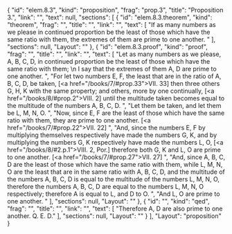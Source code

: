 {
  "id": "elem.8.3",
  "kind": "proposition",
  "frag": "prop.3",
  "title": "Proposition 3.",
  "link": "",
  "text": null,
  "sections": [
    {
      "id": "elem.8.3.theorem",
      "kind": "theorem",
      "frag": "",
      "title": "",
      "link": "",
      "text": [
        "If as many numbers as we please in continued proportion be the least of those which have the same ratio with them, the extremes of them are prime to one another. "
      ],
      "sections": null,
      "Layout": ""
    },
    {
      "id": "elem.8.3.proof",
      "kind": "proof",
      "frag": "",
      "title": "",
      "link": "",
      "text": [
        "Let as many numbers as we please, A, B, C, D, in continued proportion be the least of those which have the same ratio with them; \n       I say that the extremes of them A, D are prime to one another. ",
        "For let two numbers E, F, the least that are in the ratio of A, B, C, D, be taken, [<a href=\"/books/7/#prop.33\">VII. 33</a>] then three others G, H, K with the same property; and others, more by one continually, [<a href=\"/books/8/#prop.2\">VIII. 2</a>] until the multitude taken becomes equal to the multitude of the numbers A, B, C, D. ",
        "Let them be taken, and let them be L, M, N, O. ",
        "Now, since E, F are the least of those which have the same ratio with them, they are prime to one another. [<a href=\"/books/7/#prop.22\">VII. 22</a>] ",
        "And, since the numbers E, F by multiplying themselves respectively have made the numbers G, K, and by multiplying the numbers G, K respectively have made the numbers L, O, [<a href=\"/books/8/#2.p.1\">VIII. 2, Por.</a>] therefore both G, K and L, O are prime to one another. [<a href=\"/books/7/#prop.27\">VII. 27</a>] ",
        "And, since A, B, C, D are the least of those which have the same ratio with them, while L, M, N, O are the least that are in the same ratio with A, B, C, D, and the multitude of the numbers A, B, C, D is equal to the multitude of the numbers L, M, N, O, therefore the numbers A, B, C, D are equal to the numbers L, M, N, O respectively; therefore A is equal to L, and D to O. ",
        "And L, O are prime to one another. "
      ],
      "sections": null,
      "Layout": ""
    },
    {
      "id": "",
      "kind": "qed",
      "frag": "",
      "title": "",
      "link": "",
      "text": [
        "Therefore A, D are also prime to one another. Q. E. D."
      ],
      "sections": null,
      "Layout": ""
    }
  ],
  "Layout": "proposition"
}
